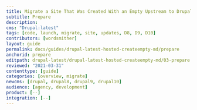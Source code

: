 ```yaml
---
title: Migrate a Site That Was Created With an Empty Upstream to Drupal:latest
subtitle: Prepare
description: 
cms: "Drupal:latest"
tags: [code, launch, migrate, site, updates, D8, D9, D10]
contributors: [wordsmither]
layout: guide
permalink: docs/guides/drupal-latest-hosted-createempty-md/prepare
anchorid: prepare
editpath: drupal-latest/drupal-latest-hosted-createempty-md/03-prepare.md
reviewed: "2021-03-31"
contenttype: [guide]
categories: [overview, migrate]
newcms: [drupal, drupal8, drupal9, drupal10]
audience: [agency, development]
product: [--]
integration: [--]
---
```


<Partial file="drupal-latest/prepare-local-environment-no-clone-new.md" />
